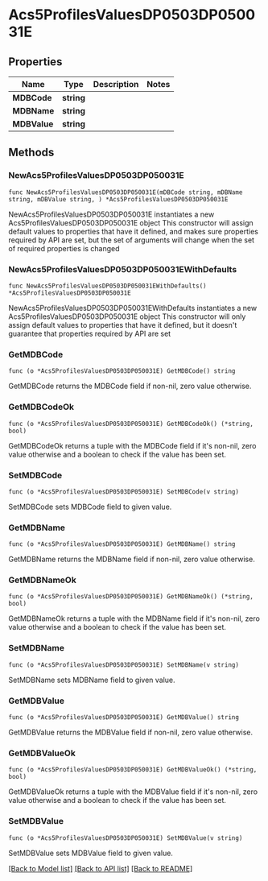 # Acs5ProfilesValuesDP0503DP050031E

## Properties

Name | Type | Description | Notes
------------ | ------------- | ------------- | -------------
**MDBCode** | **string** |  | 
**MDBName** | **string** |  | 
**MDBValue** | **string** |  | 

## Methods

### NewAcs5ProfilesValuesDP0503DP050031E

`func NewAcs5ProfilesValuesDP0503DP050031E(mDBCode string, mDBName string, mDBValue string, ) *Acs5ProfilesValuesDP0503DP050031E`

NewAcs5ProfilesValuesDP0503DP050031E instantiates a new Acs5ProfilesValuesDP0503DP050031E object
This constructor will assign default values to properties that have it defined,
and makes sure properties required by API are set, but the set of arguments
will change when the set of required properties is changed

### NewAcs5ProfilesValuesDP0503DP050031EWithDefaults

`func NewAcs5ProfilesValuesDP0503DP050031EWithDefaults() *Acs5ProfilesValuesDP0503DP050031E`

NewAcs5ProfilesValuesDP0503DP050031EWithDefaults instantiates a new Acs5ProfilesValuesDP0503DP050031E object
This constructor will only assign default values to properties that have it defined,
but it doesn't guarantee that properties required by API are set

### GetMDBCode

`func (o *Acs5ProfilesValuesDP0503DP050031E) GetMDBCode() string`

GetMDBCode returns the MDBCode field if non-nil, zero value otherwise.

### GetMDBCodeOk

`func (o *Acs5ProfilesValuesDP0503DP050031E) GetMDBCodeOk() (*string, bool)`

GetMDBCodeOk returns a tuple with the MDBCode field if it's non-nil, zero value otherwise
and a boolean to check if the value has been set.

### SetMDBCode

`func (o *Acs5ProfilesValuesDP0503DP050031E) SetMDBCode(v string)`

SetMDBCode sets MDBCode field to given value.


### GetMDBName

`func (o *Acs5ProfilesValuesDP0503DP050031E) GetMDBName() string`

GetMDBName returns the MDBName field if non-nil, zero value otherwise.

### GetMDBNameOk

`func (o *Acs5ProfilesValuesDP0503DP050031E) GetMDBNameOk() (*string, bool)`

GetMDBNameOk returns a tuple with the MDBName field if it's non-nil, zero value otherwise
and a boolean to check if the value has been set.

### SetMDBName

`func (o *Acs5ProfilesValuesDP0503DP050031E) SetMDBName(v string)`

SetMDBName sets MDBName field to given value.


### GetMDBValue

`func (o *Acs5ProfilesValuesDP0503DP050031E) GetMDBValue() string`

GetMDBValue returns the MDBValue field if non-nil, zero value otherwise.

### GetMDBValueOk

`func (o *Acs5ProfilesValuesDP0503DP050031E) GetMDBValueOk() (*string, bool)`

GetMDBValueOk returns a tuple with the MDBValue field if it's non-nil, zero value otherwise
and a boolean to check if the value has been set.

### SetMDBValue

`func (o *Acs5ProfilesValuesDP0503DP050031E) SetMDBValue(v string)`

SetMDBValue sets MDBValue field to given value.



[[Back to Model list]](../README.md#documentation-for-models) [[Back to API list]](../README.md#documentation-for-api-endpoints) [[Back to README]](../README.md)


